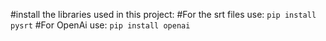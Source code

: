 #install the libraries used in this project:
#For the srt files use:
`pip install pysrt`
#For OpenAi use:
`pip install openai`
